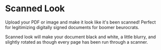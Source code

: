 # Scanned Look

Upload your PDF or image and make it look like it's been scanned! Perfect for legitimizing digitally signed documents for boomer beurocrats.

Scanned look will make your document black and white, a little blurry, and slightly rotated as though every page has been run through a scanner.
